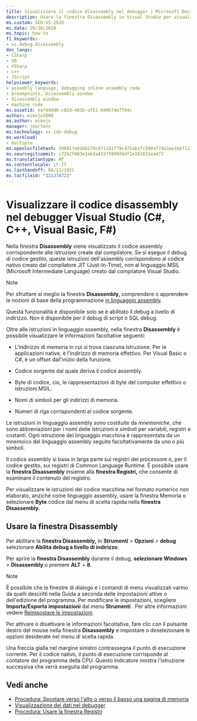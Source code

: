 ```yaml
---
title: Visualizzare il codice disassembly nel debugger | Microsoft Docs
description: Usare la finestra Disassembly in Visual Studio per visualizzare il codice dell'assembly corrispondente alle istruzioni create dal compilatore.
ms.custom: SEO-VS-2020
ms.date: 10/30/2018
ms.topic: how-to
f1_keywords:
- vs.debug.disassembly
dev_langs:
- CSharp
- VB
- FSharp
- C++
- JScript
helpviewer_keywords:
- assembly language, debugging inline assembly code
- breakpoints, Disassembly window
- Disassembly window
- machine code
ms.assetid: eaf84dd0-c82d-481b-af51-690b74e7794c
author: mikejo5000
ms.author: mikejo
manager: jmartens
ms.technology: vs-ide-debug
ms.workload:
- multiple
ms.openlocfilehash: 296917e01b6279c971181f79c475ab1fc590af7da3ae1bbf121a901fe91b062e
ms.sourcegitcommit: c72b2f603e1eb3a4157f00926df2e263831ea472
ms.translationtype: MT
ms.contentlocale: it-IT
ms.lasthandoff: 08/12/2021
ms.locfileid: "121378723"
---
```

# <a name="view-disassembly-code-in-the-visual-studio-debugger-c-c-visual-basic-f"></a>Visualizzare il codice disassembly nel debugger Visual Studio (C#, C++, Visual Basic, F#)

Nella finestra **Disassembly** viene visualizzato il codice assembly corrispondente alle istruzioni create dal compilatore. Se si esegue il debug di codice gestito, queste istruzioni dell'assembly corrispondono al codice nativo creato dal compilatore JIT (Just-In-Time), non al linguaggio MSIL (Microsoft Intermediate Language) creato dal compilatore Visual Studio.

> [!NOTE]
> Per sfruttare al meglio la finestra **Disassembly,** comprendere o apprendere le nozioni di base della programmazione [in linguaggio assembly](https://wikipedia.org/wiki/Assembly_language).

Questa funzionalità è disponibile solo se è abilitato il debug a livello di indirizzo. Non è disponibile per il debug di script o SQL debug.

Oltre alle istruzioni in linguaggio assembly, nella finestra **Disassembly** è possibile visualizzare le informazioni facoltative seguenti:

- L'indirizzo di memoria in cui si trova ciascuna istruzione. Per le applicazioni native, è l'indirizzo di memoria effettivo. Per Visual Basic o C#, è un offset dall'inizio della funzione.

- Codice sorgente dal quale deriva il codice assembly.

- Byte di codice, cio, le rappresentazioni di byte del computer effettivo o istruzioni MSIL.

- Nomi di simboli per gli indirizzi di memoria.

- Numeri di riga corrispondenti al codice sorgente.

Le istruzioni in linguaggio assembly sono costituite da *mnemoniche*, che sono abbreviazioni per i nomi delle istruzioni e *simboli* per variabili, registri e costanti. Ogni istruzione del linguaggio macchina è rappresentata da un mnemoico del linguaggio assembly seguito facoltativamente da uno o più simboli.

Il codice assembly si basa in larga parte sui registri del processore o, per il codice gestito, sui registri di Common Language Runtime. È possibile usare la **finestra Disassembly** insieme alla **finestra Registri,** che consente di esaminare il contenuto del registro.

Per visualizzare le istruzioni del codice macchina nel formato numerico  non elaborato, anziché come linguaggio assembly, usare la finestra Memoria o selezionare **Byte** codice dal menu di scelta rapida nella **finestra Disassembly.**

## <a name="use-the-disassembly-window"></a>Usare la finestra Disassembly

Per abilitare la **finestra Disassembly,** in **Strumenti**  >  **Opzioni**  >  **debug** selezionare **Abilita debug a livello di indirizzo**.

Per aprire la **finestra Disassembly** durante il debug, **selezionare Windows**  >  **Disassembly** o premere **ALT** + **8**.

> [!NOTE]
> È possibile che le finestre di dialogo e i comandi di menu visualizzati varino da quelli descritti nella Guida a seconda delle impostazioni attive o dell'edizione del programma. Per modificare le impostazioni, scegliere **Importa/Esporta impostazioni** dal menu **Strumenti** . Per altre informazioni vedere [Reimpostare le impostazioni](../ide/environment-settings.md#reset-settings).

Per attivare o disattivare le informazioni facoltative, fare clic con il pulsante destro del mouse nella finestra **Disassembly** e impostare o deselezionare le opzioni desiderate nel menu di scelta rapida.

Una freccia gialla nel margine sinistro contrassegna il punto di esecuzione corrente. Per il codice nativo, il punto di esecuzione corrisponde al contatore del programma della CPU. Questo indicatore mostra l'istruzione successiva che verrà eseguita dal programma.

## <a name="see-also"></a>Vedi anche

* [Procedura: Spostare verso l'alto o verso il basso una pagina di memoria](../debugger/how-to-page-up-or-down-in-memory.md)
* [Visualizzazione dei dati nel debugger](../debugger/viewing-data-in-the-debugger.md)
* [Procedura: Usare la finestra Registri](../debugger/how-to-use-the-registers-window.md)